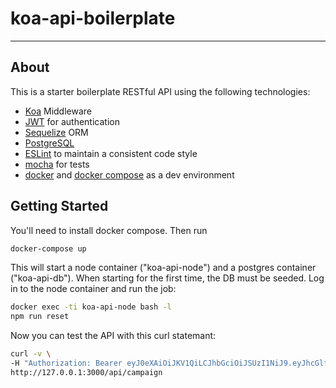 # koa-api-boilerplate

---

## About

This is a starter boilerplate RESTful API using the following technologies:

* [Koa](https://github.com/koajs/koa) Middleware
* [JWT](https://jwt.io/) for authentication
* [Sequelize](https://github.com/sequelize/sequelize) ORM
* [PostgreSQL](https://www.postgresql.org/)
* [ESLint](http://eslint.org) to maintain a consistent code style
* [mocha](https://mochajs.org/) for tests
* [docker](https://www.docker.com/) and [docker compose](https://docs.docker.com/compose/) as a dev environment


## Getting Started

You'll need to install docker compose. Then run
```bash
docker-compose up
```
This will start a node container ("koa-api-node") and a postgres container ("koa-api-db"). When starting for the first time, the DB must be seeded. Log in to the node container and run the job:
```bash
docker exec -ti koa-api-node bash -l
npm run reset
```

Now you can test the API with this curl statemant:
```bash
curl -v \
-H "Authorization: Bearer eyJ0eXAiOiJKV1QiLCJhbGciOiJSUzI1NiJ9.eyJhcGlfdXNlcl9pZCI6MSwiaWF0IjoxNDgwMTg1NTU1fQ.XbC-sHHbWptx6eAWMVlumqfFq_CQZ6ZYtqZ7axwXRiX2ASRmpPxjUeN-_aF0TKF5bv3as5AlrocNev_-lqr5vwoWskvAjHuPafcfbZ4MB86rvUjRWRg5zDVUUc1SemR8f-gpFohO7AhKzDuyRxN3R0sSyDJrheE13Hy5-vQDbo8" \
http://127.0.0.1:3000/api/campaign
```
